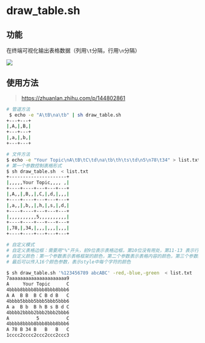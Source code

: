 # draw_table.sh

## 功能

在终端可视化输出表格数据（列用`\t`分隔，行用`\n`分隔）

![](https://pic.downk.cc/item/5ed28e2dc2a9a83be514c3a8.jpg)

## 使用方法

> https://zhuanlan.zhihu.com/p/144802861

```bash
# 管道方法
 $ echo -e "A\tB\na\tb" | sh draw_table.sh
+---+---+
|,A,|,B,|
+---+---+
|,a,|,b,|
+---+---+

# 文件方法
$ echo -e "Your Topic\nA\tB\tC\td\na\tb\th\ts\td\n5\n78\t34" > list.txt
# 第一个参数控制表格形式
$ sh draw_table.sh  < list.txt
+---------------------+
|,,,,,Your Topic,,,, ,|
+----+----+---+---+---+
|,A,,|,B,,|,C,|,d,|,,,|
+----+----+---+---+---+
|,a,,|,b,,|,h,|,s,|,d,|
+----+----+---+---+---+
|,,,,,,,,,,5,,,,,,,,,,|
+----+----+---+---+---+
|,78,|,34,|,,,|,,,|,,,|
+----+----+---+---+---+

# 自定义模式
# 自定义表格边框：需要用"%"开头，前9位表示表格边框，第10位没有用处，第11-13 表示行的上、中、下分隔符，第14-16表示列的左、中、右分隔符
# 自定义颜色：第一个参数表示表格框架的颜色，第二个参数表示表格内容的颜色，第三个参数表示其他颜色
# 最后可以传入16个颜色参数，表示style中每个字符的颜色

$ sh draw_table.sh '%123456789 abcABC' -red,-blue,-green  < list.txt
7aaaaaaaaaaaaaaaaaaaaa9
A     Your Topic      C
4bbbb8bbbb8bbb8bbb8bbb6
A A  B B  B C B d B   C
4bbbb5bbbb5bbb5bbb5bbb6
A a  B b  B h B s B d C
4bbbb2bbbb2bbb2bbb2bbb6
A          5          C
4bbbb8bbbb8bbb8bbb8bbb6
A 78 B 34 B   B   B   C
1cccc2cccc2ccc2ccc2ccc3
```



